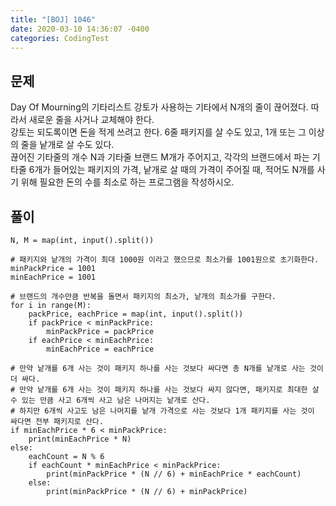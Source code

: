 ```yaml
---
title: "[BOJ] 1046"
date: 2020-03-10 14:36:07 -0400
categories: CodingTest
---
```



## 문제
Day Of Mourning의 기타리스트 강토가 사용하는 기타에서 N개의 줄이 끊어졌다. 따라서 새로운 줄을 사거나 교체해야 한다.  
강토는 되도록이면 돈을 적게 쓰려고 한다. 6줄 패키지를 살 수도 있고, 1개 또는 그 이상의 줄을 낱개로 살 수도 있다.  
끊어진 기타줄의 개수 N과 기타줄 브랜드 M개가 주어지고, 각각의 브랜드에서 파는 기타줄 6개가 들어있는 패키지의 가격, 낱개로 살 때의 가격이 주어질 때, 적어도 N개를 사기 위해 필요한 돈의 수를 최소로 하는 프로그램을 작성하시오.  

## 풀이
```
N, M = map(int, input().split())

# 패키지와 낱개의 가격이 최대 1000원 이라고 했으므로 최소가를 1001원으로 초기화한다.
minPackPrice = 1001 
minEachPrice = 1001

# 브랜드의 개수만큼 반복을 돌면서 패키지의 최소가, 낱개의 최소가를 구한다.
for i in range(M):
    packPrice, eachPrice = map(int, input().split())
    if packPrice < minPackPrice:
        minPackPrice = packPrice
    if eachPrice < minEachPrice:
        minEachPrice = eachPrice

# 만약 낱개를 6개 사는 것이 패키지 하나를 사는 것보다 싸다면 총 N개를 낱개로 사는 것이 더 싸다.
# 만약 낱개를 6개 사는 것이 패키지 하나를 사는 것보다 싸지 않다면, 패키지로 최대한 살 수 있는 만큼 사고 6개씩 사고 남은 나머지는 낱개로 산다.
# 하지만 6개씩 사고도 남은 나머지를 낱개 가격으로 사는 것보다 1개 패키지를 사는 것이 싸다면 전부 패키지로 산다.
if minEachPrice * 6 < minPackPrice:
    print(minEachPrice * N)
else: 
    eachCount = N % 6
    if eachCount * minEachPrice < minPackPrice:
        print(minPackPrice * (N // 6) + minEachPrice * eachCount)
    else:
        print(minPackPrice * (N // 6) + minPackPrice)
```
